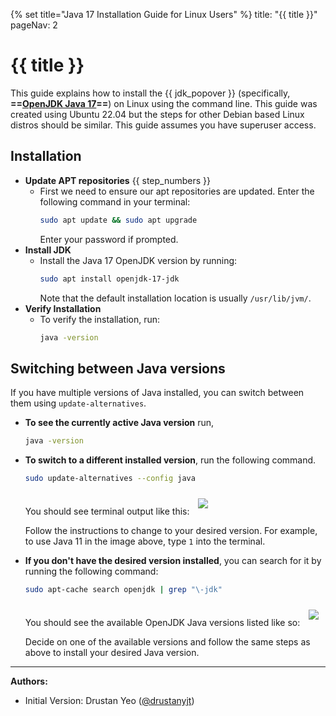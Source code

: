 {% set title="Java 17 Installation Guide for Linux Users" %}
<frontmatter>
  title: "{{ title }}"
  pageNav: 2
</frontmatter>

# {{ title }}

This guide explains how to install the {{ jdk_popover }} (specifically, **==[OpenJDK Java 17](https://openjdk-sources.osci.io/openjdk17/)==**) on Linux using the command line. This guide was created using Ubuntu 22.04 but the steps for other Debian based Linux distros should be similar.
This guide assumes you have superuser access.


## Installation

* **Update APT repositories** {{ step_numbers }}
   * First we need to ensure our apt repositories are updated. Enter the following command in your terminal: 
     ```bash
     sudo apt update && sudo apt upgrade
     ```
     Enter your password if prompted.
* **Install JDK**
   * Install the Java 17 OpenJDK version by running:
     ```bash
     sudo apt install openjdk-17-jdk 
     ```
     Note that the default installation location is usually `/usr/lib/jvm/`.
* **Verify Installation**
   * To verify the installation, run:
     ```bash
     java -version
     ```

<!-- ======================================================================= -->

## Switching between Java versions

If you have multiple versions of Java installed, you can switch between them using `update-alternatives`.

* **To see the currently active Java version** run,
  ```bash
  java -version
  ```
* **To switch to a different installed version**, run the following command.
  ```bash
  sudo update-alternatives --config java
  ```
  You should see terminal output like this:
  <img src="images/javaInstallationLinux/update_alternatives_java.png" style="padding: 10px;">

  Follow the instructions to change to your desired version.
  For example, to use Java 11 in the image above, type `1` into the terminal.
* **If you don't have the desired version installed**, you can search for it by running the following command:
  ```bash
  sudo apt-cache search openjdk | grep "\-jdk"
  ```
  You should see the available OpenJDK Java versions listed like so:
  <img src="images/javaInstallationLinux/list_openjdk_versions.png" style="padding: 10px;">
  
  Decide on one of the available versions and follow the same steps as above to install your desired Java version.

--------------------------------------------------------------------------------

**Authors:**
* Initial Version: Drustan Yeo ([@drustanyjt](https://github.com/drustanyjt))
